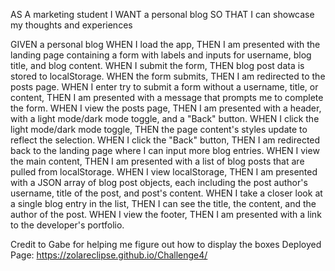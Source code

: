 AS A marketing student I WANT a personal blog SO THAT I can showcase my thoughts and experiences

GIVEN a personal blog WHEN I load the app, THEN I am presented with the landing page containing a form with labels and inputs for username, blog title, and blog content. WHEN I submit the form, THEN blog post data is stored to localStorage. WHEN the form submits, THEN I am redirected to the posts page. WHEN I enter try to submit a form without a username, title, or content, THEN I am presented with a message that prompts me to complete the form. WHEN I view the posts page, THEN I am presented with a header, with a light mode/dark mode toggle, and a "Back" button. WHEN I click the light mode/dark mode toggle, THEN the page content's styles update to reflect the selection. WHEN I click the "Back" button, THEN I am redirected back to the landing page where I can input more blog entries. WHEN I view the main content, THEN I am presented with a list of blog posts that are pulled from localStorage. WHEN I view localStorage, THEN I am presented with a JSON array of blog post objects, each including the post author's username, title of the post, and post's content. WHEN I take a closer look at a single blog entry in the list, THEN I can see the title, the content, and the author of the post. WHEN I view the footer, THEN I am presented with a link to the developer's portfolio.

Credit to Gabe for helping me figure out how to display the boxes
Deployed Page: https://zolareclipse.github.io/Challenge4/